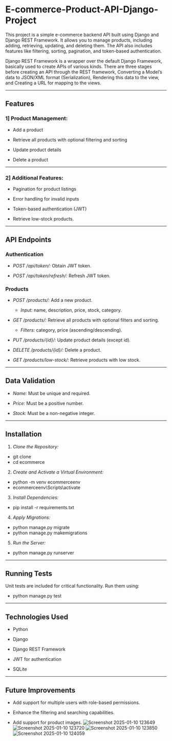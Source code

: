 # E-commerce-Product-API-Django-Project
This project is a simple e-commerce backend API built using Django and Django REST Framework. It allows you to manage products, including adding, retrieving, updating, and deleting them. The API also includes features like filtering, sorting, pagination, and token-based authentication.

Django REST Framework is a wrapper over the default Django Framework, basically used to create APIs of various kinds. There are three stages before creating an API through the REST framework, Converting a Model’s data to JSON/XML format (Serialization), Rendering this data to the view, and Creating a URL for mapping to the views.

---

## Features

### 1] Product Management:

- Add a product

- Retrieve all products with optional filtering and sorting

- Update product details

- Delete a product

---

### 2] Additional Features:

- Pagination for product listings

- Error handling for invalid inputs

- Token-based authentication (JWT)

- Retrieve low-stock products.

---

## API Endpoints

### Authentication

- *POST /api/token/:* Obtain JWT token.

- *POST /api/token/refresh/:* Refresh JWT token.

### Products

- *POST /products/:* Add a new product.

  - *Input:* name, description, price, stock, category.

- *GET /products/:* Retrieve all products with optional filters and sorting.

  - *Filters:* category, price (ascending/descending).

- *PUT /products/{id}/:* Update product details (except id).

- *DELETE /products/{id}/:* Delete a product.

- *GET /products/low-stock/:* Retrieve products with low stock.

---

## Data Validation

- *Name:* Must be unique and required.

- *Price:* Must be a positive number.

- *Stock:* Must be a non-negative integer.

---
## Installation

1. *Clone the Repository:*

- git clone <repository-url>
- cd ecommerce

2. *Create and Activate a Virtual Environment:*

- python -m venv ecommerceenv
- ecommerceenv\Scripts\activate

3. *Install Dependencies:*

- pip install -r requirements.txt

4. *Apply Migrations:*

- python manage.py migrate
- python manage.py makemigrations

5. *Run the Server:*

- python manage.py runserver

---

## Running Tests

Unit tests are included for critical functionality. Run them using:

- python manage.py test

---

## Technologies Used

- Python

- Django

- Django REST Framework

- JWT for authentication

- SQLite
---

## Future Improvements

- Add support for multiple users with role-based permissions.

- Enhance the filtering and searching capabilities.

- Add support for product images.
![Screenshot 2025-01-10 123649](https://github.com/user-attachments/assets/93892813-bb08-4fd3-abc7-f18776ff84e2)
![Screenshot 2025-01-10 123720](https://github.com/user-attachments/assets/ea10fbb8-0451-4ccf-80ea-4d3d6ced4e52)
![Screenshot 2025-01-10 123850](https://github.com/user-attachments/assets/26174e73-6792-49e3-9077-cf7cf87035fd)
![Screenshot 2025-01-10 124059](https://github.com/user-attachments/assets/d8c93bb7-7efc-447f-9466-a33d0ae7944e)
